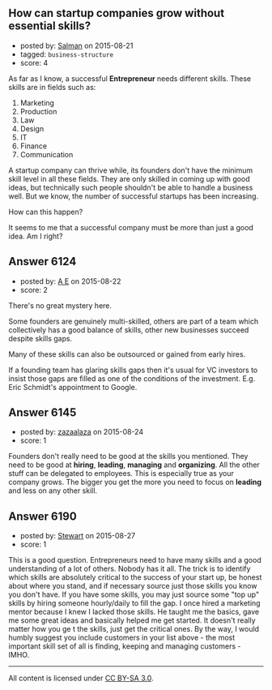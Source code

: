 ## How can startup companies grow without essential skills?

- posted by: [Salman](https://stackexchange.com/users/2211885/salman) on 2015-08-21
- tagged: `business-structure`
- score: 4

As far as I know, a successful **Entrepreneur** needs different skills. 
These skills are in fields such as:

 1. Marketing 
 2. Production 
 3. Law 
 4. Design 
 5. IT 
 6. Finance  
 7. Communication

A startup company can thrive while, its founders don't have the minimum skill level in all these fields. They are only skilled in coming up with good ideas, but technically such people shouldn't be able to handle a business well. But we know, the number of successful startups has been increasing.

How can this happen?

It seems to me that a successful company must be more than just a good idea. Am I right?


## Answer 6124

- posted by: [A E](https://stackexchange.com/users/5191744/a-e) on 2015-08-22
- score: 2

There's no great mystery here.

Some founders are genuinely multi-skilled, others are part of a team which collectively has a good balance of skills, other new businesses succeed despite skills gaps.

Many of these skills can also be outsourced or gained from early hires.

If a founding team has glaring skills gaps then it's usual for VC investors to insist those gaps are filled as one of the conditions of the investment. E.g. Eric Schmidt's appointment to Google.




## Answer 6145

- posted by: [zazaalaza](https://stackexchange.com/users/4672194/zazaalaza) on 2015-08-24
- score: 1

Founders don't really need to be good at the skills you mentioned. They need to be good at **hiring**, **leading**, **managing** and **organizing**. All the other stuff can be delegated to employees. This is especially true as your company grows. The bigger you get the more you need to focus on **leading** and less on any other skill.


## Answer 6190

- posted by: [Stewart](https://stackexchange.com/users/4040165/stewart) on 2015-08-27
- score: 1

This is a good question. Entrepreneurs need to have many skills and a good understanding of a lot of others. Nobody has it all. The trick is to identify which skills are absolutely critical to the success of your start up, be honest about where you stand, and if necessary source just those skills you know you don't have. If you have some skills, you may just source some "top up" skills by hiring someone hourly/daily to fill the gap. I once hired a marketing mentor because I knew I lacked those skills. He taught me the basics, gave me some great ideas and basically helped me get started. It doesn't really matter how you ge t the skills, just get the critical ones. By the way, I would humbly suggest you include customers in your list above - the most important skill set of all is finding, keeping and managing customers - IMHO. 



---

All content is licensed under [CC BY-SA 3.0](https://creativecommons.org/licenses/by-sa/3.0/).
